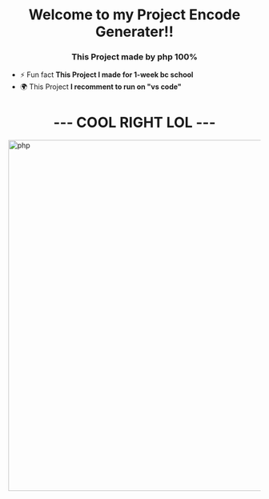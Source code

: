 <h1 align="center">Welcome to my Project Encode Generater!!</h1>
<h3 align="center">This Project made by php 100%</h3>

- ⚡ Fun fact **This Project I made for 1-week bc school**
- 🌍 This Project **I recomment to run on "vs code"**
<h1 align="center">--- COOL RIGHT LOL ---</h1>
<p align="left"> <a href="https://www.php.net" target="_blank" rel="noreferrer"> <img src="https://media.istockphoto.com/photos/very-closeup-view-of-amazing-domestic-pet-in-mirror-round-fashion-is-picture-id1281804798?b=1&k=20&m=1281804798&s=170667a&w=0&h=HIWbeaP_cQSngCz7l9t3xwyE2eyzVgIy3K6xIqPhJQA=" alt="php" width="1000" height="700"/> </a> </p>
